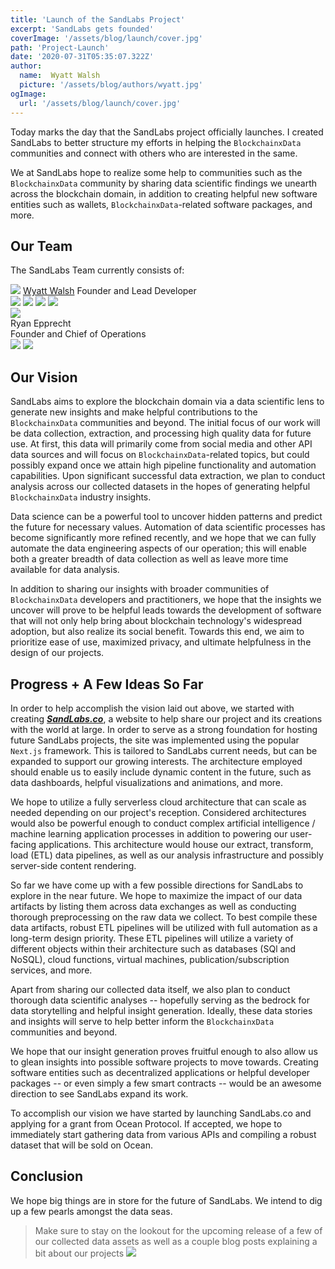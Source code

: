 ```yaml
---
title: 'Launch of the SandLabs Project'
excerpt: 'SandLabs gets founded'
coverImage: '/assets/blog/launch/cover.jpg'
path: 'Project-Launch'
date: '2020-07-31T05:35:07.322Z'
author:
  name:  Wyatt Walsh
  picture: '/assets/blog/authors/wyatt.jpg'
ogImage:
  url: '/assets/blog/launch/cover.jpg'
---
```


Today marks the day that the <span class="text-primary font-bold italic">SandLabs</span> project officially launches. I created  <span class="text-primary font-bold italic">SandLabs</span> to better structure my efforts in helping the <code class="text-Accent">BlockchainxData</code> communities and connect with others who are interested in the same.

We at  <span class="text-primary font-bold italic">SandLabs</span> hope to realize some help to communities such as the <code class="text-Accent">BlockchainxData</code> community by sharing data scientific findings we unearth across the blockchain domain, in addition to creating helpful new software entities such as wallets, <code class="text-Accent">BlockchainxData</code>-related software packages, and more.

<h2 class="text-dark font-extrabold text-xl md:text-2xl lg:text-3xl">Our Team</h2>

The  <span class="text-primary font-bold italic">SandLabs</span> Team currently consists of:

<div class="flex flex-col md:flex-row lg:flex-row w-full h-1/2">
  <div class="flex flex-col content-between w-1/2 h-1/2 px-8 py-4 mr-2 bg-gradient-to-tr from-secondary to-accent bg-opacity-40">
    <img class="w-2/3" src="/assets/blog/authors/wyatt.jpg"/>
    <a target="_blank" rel="noopener noreferrer" class="mt-2 transform hover:underline hover:scale-110" href="https://wwalsh.io/"><span class="text-primary text-xl md:text-2xl lg:text-3xl font-bold">Wyatt Walsh</span></a>
    <span class="text-Accent text-sm md:text-base lg:text-lg italic">Founder and Lead Developer</span>
    <div class="flex flex-row justify-evenly mt-2">
      <a target="_blank" rel="noopener noreferrer" target="_blank" rel="noopener noreferrer" class="w-1/4 pr-2 transform hover:scale-125 hover:-rotate-12" href="https://github.com/wyattowalsh"><img src="/assets/lp/icons/github-colorized.svg"/></a>
      <a target="_blank" rel="noopener noreferrer" class="w-1/4 px-2 transform hover:scale-125 hover:rotate-12" href="https://www.linkedin.com/in/wyattowalsh"><img src="/assets/lp/icons/linkedin-colorized.svg"/></a>
      <a target="_blank" rel="noopener noreferrer" class="w-1/4 px-2 transform hover:scale-125 hover:-rotate-12" href="https://twitter.com/wyattowalsh"><img src="/assets/lp/icons/twitter-colorized.svg"/></a>
      <a target="_blank" rel="noopener noreferrer" class="w-1/4 pl-2 transform hover:scale-125 hover:rotate-12" href="https://medium.com/@wyattowalsh"><img src="/assets/lp/icons/medium.svg"/></a>
    </div>
  </div>
   <div class="flex flex-col w-1/2 px-8 py-4 ml-2 bg-gradient-to-tr from-secondary to-accent bg-opacity-40">
    <img class="w-2/3" src="/assets/blog/authors/ryan.jpg"/>
    <div class="my-2 transform hover:underline hover:scale-110"><span class="font-bold text-primary text-xl md:text-2xl lg:text-3xl">Ryan Epprecht</span></div>
    <span class="text-Accent text-sm md:text-base lg:text-lg italic">Founder and Chief of Operations</span>
    <div class="flex flex-row justify-evenly mt-2">
      <a target="_blank" rel="noopener noreferrer" class="w-1/4 transform hover:scale-125 hover:-rotate-12" href="https://github.com/repprecht"><img src="/assets/lp/icons/github-colorized.svg"/></a>
      <a target="_blank" rel="noopener noreferrer" class="w-1/4 transform hover:scale-125 hover:rotate-12" href="https://www.linkedin.com/in/ryan-epprecht-177a6a105/"><img src="/assets/lp/icons/linkedin-colorized.svg"/></a>
    </div>
  </div>
</div>

<h2 class="text-dark font-extrabold text-xl md:text-2xl lg:text-3xl">Our Vision</h2>

 <span class="text-primary font-bold italic">SandLabs</span> aims to explore the blockchain domain via a data scientific lens to generate new insights and make helpful contributions to the <code class="text-Accent">BlockchainxData</code> communities and beyond. The initial focus of our work will be data collection, extraction, and processing high quality data for future use. At first, this data will primarily come from social media and other API data sources and will focus on <code class="text-Accent">BlockchainxData</code>-related topics, but could possibly expand once we attain high pipeline functionality and automation capabilities. Upon significant successful data extraction, we plan to conduct analysis across our collected datasets in the hopes of generating helpful <code class="text-Accent">BlockchainxData</code> industry insights. 

Data science can be a powerful tool to uncover hidden patterns and predict the future for necessary values. Automation of data scientific processes has become significantly more refined recently, and we hope that we can fully automate the data engineering aspects of our operation; this will enable both a greater breadth of data collection as well as leave more time available for data analysis.

In addition to sharing our insights with broader communities of <code class="text-Accent">BlockchainxData</code> developers and practitioners, we hope that the insights we uncover will prove to be helpful leads towards the development of software that will not only help bring about blockchain technology's widespread adoption, but also realize its social benefit. Towards this end, we aim to prioritize ease of use, maximized privacy, and ultimate helpfulness in the design of our projects.

<h2 class="text-dark font-extrabold text-xl md:text-2xl lg:text-3xl">Progress + A Few Ideas So Far</h2> 

In order to help accomplish the vision laid out above, we started with creating [***SandLabs.co***](https://www.sandlabs.co), a website to help share our project and its creations with the world at large. In order to serve as a strong foundation for hosting future  <span class="text-primary font-bold italic">SandLabs</span> projects, the site was implemented using the popular `Next.js` framework. This is tailored to  <span class="text-primary font-bold italic">SandLabs</span> current needs, but can be expanded to support our growing interests. The architecture employed should enable us to easily include dynamic content in the future, such as data dashboards, helpful visualizations and animations, and more.

We hope to utilize a fully serverless cloud architecture that can scale as needed depending on our project's reception. Considered architectures would also be powerful enough to conduct complex artificial intelligence / machine learning application processes in addition to powering our user-facing applications. This architecture would house our extract, transform, load (ETL) data pipelines, as well as our analysis infrastructure and possibly server-side content rendering. 

So far we have come up with a few possible directions for  <span class="text-primary font-bold italic">SandLabs</span> to explore in the near future. We hope to maximize the impact of our data artifacts by listing them across data exchanges as well as conducting thorough preprocessing on the raw data we collect. To best compile these data artifacts, robust ETL pipelines will be utilized with full automation as a long-term design priority. These ETL pipelines will utilize a variety of different objects within their architecture such as databases (SQl and NoSQL), cloud functions, virtual machines, publication/subscription services, and more.

Apart from sharing our collected data itself, we also plan to conduct thorough data scientific analyses -- hopefully serving as the bedrock for data storytelling and helpful insight generation. Ideally, these data stories and insights will serve to help better inform the <code class="text-Accent">BlockchainxData</code> communities and beyond.

We hope that our insight generation proves fruitful enough to also allow us to glean insights into possible software projects to move towards. Creating software entities such as decentralized applications or helpful developer packages -- or even simply a few smart contracts -- would be an awesome direction to see  <span class="text-primary font-bold italic">SandLabs</span> expand its work.

To accomplish our vision we have started by launching SandLabs.co and applying for a grant from Ocean Protocol. If accepted, we hope to immediately start gathering data from various APIs and compiling a robust dataset that will be sold on Ocean.

<h2 class="text-dark font-extrabold text-xl md:text-2xl lg:text-3xl">Conclusion</h2>  

We hope big things are in store for the future of  <span class="text-primary font-bold italic">SandLabs</span>. We intend to dig up a few pearls amongst the data seas.

<blockquote class="text-darker text-opacity-80 md:text-lg lg:text-xl p-4">
<span class="inline">
Make sure to stay on the lookout for the upcoming release of a few of our collected data assets as well as a couple blog posts explaining a bit about our projects</span>
<img class="w-6 md:w-8 lg:w-10 inline no-wrap whitespace-nowrap" src="/assets/lp/icons/sandcastle/icon.svg"/>
</blockquote>


